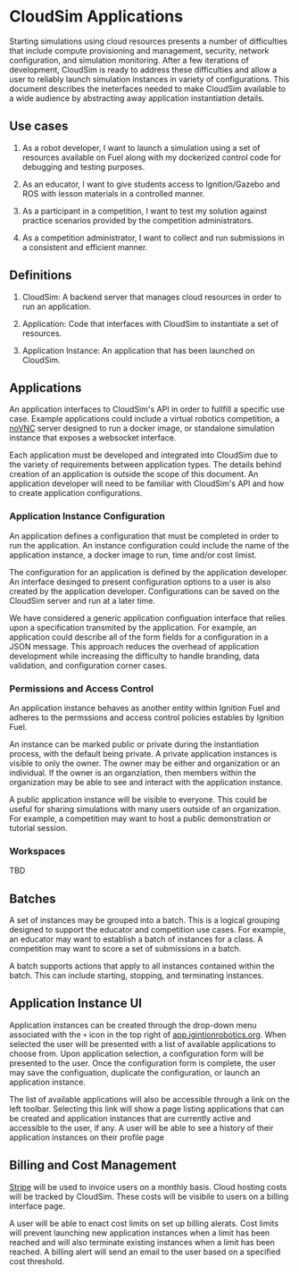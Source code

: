 # CloudSim Applications

Starting simulations using cloud resources presents a number of difficulties
that include compute provisioning and management, security, network
configuration, and simulation monitoring. After a few iterations of
development, CloudSim is ready to address these difficulties and allow
a user to reliably launch simulation instances in variety of configurations.
This document describes the ineterfaces needed to make CloudSim available to
a wide audience by abstracting away application instantiation details.

## Use cases

1. As a robot developer, I want to launch a simulation using a set of
   resources available on Fuel along with my dockerized control code for
   debugging and testing purposes.

1. As an educator, I want to give students access to Ignition/Gazebo and ROS
   with lesson materials in a controlled manner.

1. As a participant in a competition, I want to test my solution against
   practice scenarios provided by the competition administrators.

1. As a competition administrator, I want to collect and run submissions in
   a consistent and efficient manner.

## Definitions

1. CloudSim: A backend server that manages cloud resources in order to run
   an application.

1. Application: Code that interfaces with CloudSim to instantiate
   a set of resources.

1. Application Instance: An application that has been launched on CloudSim. 

## Applications

An application interfaces to CloudSim's API in order to fullfill
a specific use case. Example applications could include a virtual robotics competition, a [noVNC](https://novnc.com/info.html) server designed to run a docker image, or standalone simulation instance that exposes a websocket interface.

Each application must be developed and integrated into CloudSim due to the
variety of requirements between application types. The details behind
creation of an application is outside the scope of this document.  An
application developer will need to be familiar with CloudSim's API and how
to create application configurations.

### Application Instance Configuration

An application defines a configuration that must be completed in order to
run the application. An instance configuration could include the name of the
application instance, a docker image to run, time and/or cost limist.

The configuration for an application is defined by the application
developer. An interface desinged to present configuration options to a user
is also created by the application developer.  Configurations can be saved
on the CloudSim server and run at a later time.

We have considered a generic application configuation interface that relies
upon a specification transmited by the application. For example, an
application could describe all of the form fields for a configuration in
a JSON message. This approach reduces the overhead of application
development while increasing the difficulty to handle branding, data
validation, and configuration corner cases.

### Permissions and Access Control

An application instance behaves as another entity within Ignition Fuel and adheres to the permssions and access control policies estables by Ignition Fuel.  

An instance can be marked public or private during the instantiation
process, with the default being private.  A private application instances is
visible to only the owner. The owner may be either and organization or an
individual. If the owner is an organziation, then members within the
organization may be able to see and interact with the application instance.

A public application instance will be visible to everyone. This could be
useful for sharing simulations with many users outside of an organization.
For example, a competition may want to host a public demonstration or
tutorial session.

### Workspaces

TBD

## Batches

A set of instances may be grouped into a batch. This is a logical grouping
designed to support the educator and competition use cases. For example, an
educator may want to establish a batch of instances for a class.
A competition may want to score a set of submissions in a batch.

A batch supports actions that apply to all instances contained within the
batch. This can include starting, stopping, and terminating instances.

## Application Instance UI

Application instances can be created through the drop-down menu associated
with the `+` icon in the top right of
[app.igintionrobotics.org](https://app.igintionrobotics.org). When selected
the user will be presented with a list of available applications to choose
from. Upon application selection, a configuration form will be presented to
the user. Once the configuration form is complete, the user may save the
configuation, duplicate the configuration, or launch an application
instance.

The list of available applications will also be accessible through a link on
the left toolbar. Selecting this link will show a page listing applications
that can be created and application instances that are currently active and
accessible to the user, if any. A user will be able to see a history of
their application instances on their profile page

## Billing and Cost Management

[Stripe](https://stripe.com) will be used to invoice users on a monthly
basis. Cloud hosting costs will be tracked by CloudSim. These costs will be
visibile to users on a billing interface page.

A user will be able to enact cost limits on set up billing alerats. Cost
limits will prevent launching new application instances when a limit has
been reached and will also terminate existing instances when a limit has
been reached. A billing alert will send an email to the user based on
a specified cost threshold.
